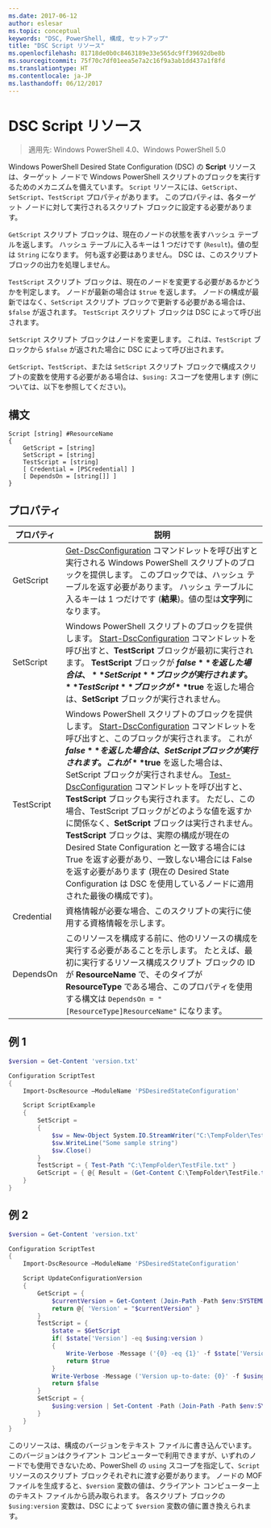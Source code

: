 ```yaml
---
ms.date: 2017-06-12
author: eslesar
ms.topic: conceptual
keywords: "DSC, PowerShell, 構成, セットアップ"
title: "DSC Script リソース"
ms.openlocfilehash: 81718de0b0c8463189e33e565dc9ff39692dbe8b
ms.sourcegitcommit: 75f70c7df01eea5e7a2c16f9a3ab1dd437a1f8fd
ms.translationtype: HT
ms.contentlocale: ja-JP
ms.lasthandoff: 06/12/2017
---
```

<a id="dsc-script-resource" class="xliff"></a>

# DSC Script リソース

 
> 適用先: Windows PowerShell 4.0、Windows PowerShell 5.0

Windows PowerShell Desired State Configuration (DSC) の **Script** リソースは、ターゲット ノードで Windows PowerShell スクリプトのブロックを実行するためのメカニズムを備えています。 `Script` リソースには、`GetScript`、`SetScript`、`TestScript` プロパティがあります。 このプロパティは、各ターゲット ノードに対して実行されるスクリプト ブロックに設定する必要があります。 

`GetScript` スクリプト ブロックは、現在のノードの状態を表すハッシュ テーブルを返します。 ハッシュ テーブルに入るキーは 1 つだけです (`Result`)。値の型は `String` になります。 何も返す必要はありません。 DSC は、このスクリプト ブロックの出力を処理しません。

`TestScript` スクリプト ブロックは、現在のノードを変更する必要があるかどうかを判定します。 ノードが最新の場合は `$true` を返します。 ノードの構成が最新ではなく、`SetScript` スクリプト ブロックで更新する必要がある場合は、`$false` が返されます。 `TestScript` スクリプト ブロックは DSC によって呼び出されます。

`SetScript` スクリプト ブロックはノードを変更します。 これは、`TestScript` ブロックから `$false` が返された場合に DSC によって呼び出されます。

`GetScript`、`TestScript`、または `SetScript` スクリプト ブロックで構成スクリプトの変数を使用する必要がある場合は、`$using:` スコープを使用します (例については、以下を参照してください)。


<a id="syntax" class="xliff"></a>

## 構文

```
Script [string] #ResourceName
{
    GetScript = [string]
    SetScript = [string]
    TestScript = [string]
    [ Credential = [PSCredential] ]
    [ DependsOn = [string[]] ]
}
```

<a id="properties" class="xliff"></a>

## プロパティ

|  プロパティ  |  説明   | 
|---|---| 
| GetScript| [Get-DscConfiguration](https://technet.microsoft.com/en-us/library/dn407379.aspx) コマンドレットを呼び出すと実行される Windows PowerShell スクリプトのブロックを提供します。 このブロックでは、ハッシュ テーブルを返す必要があります。 ハッシュ テーブルに入るキーは 1 つだけです (**結果**)。値の型は**文字列**になります。| 
| SetScript| Windows PowerShell スクリプトのブロックを提供します。 [Start-DscConfiguration](https://technet.microsoft.com/en-us/library/dn521623.aspx) コマンドレットを呼び出すと、**TestScript** ブロックが最初に実行されます。 **TestScript** ブロックが **$false** を返した場合は、**SetScript** ブロックが実行されます。 **TestScript** ブロックが **$true** を返した場合は、**SetScript** ブロックが実行されません。| 
| TestScript| Windows PowerShell スクリプトのブロックを提供します。 [Start-DscConfiguration](https://technet.microsoft.com/en-us/library/dn521623.aspx) コマンドレットを呼び出すと、このブロックが実行されます。 これが **$false** を返した場合は、SetScript ブロックが実行されます。 これが **$true** を返した場合は、SetScript ブロックが実行されません。 [Test-DscConfiguration](https://technet.microsoft.com/en-us/library/dn407382.aspx) コマンドレットを呼び出すと、**TestScript** ブロックも実行されます。 ただし、この場合、TestScript ブロックがどのような値を返すかに関係なく、**SetScript** ブロックは実行されません。 **TestScript** ブロックは、実際の構成が現在の Desired State Configuration と一致する場合には True を返す必要があり、一致しない場合には False を返す必要があります  (現在の Desired State Configuration は DSC を使用しているノードに適用された最後の構成です)。| 
| Credential| 資格情報が必要な場合、このスクリプトの実行に使用する資格情報を示します。| 
| DependsOn| このリソースを構成する前に、他のリソースの構成を実行する必要があることを示します。 たとえば、最初に実行するリソース構成スクリプト ブロックの ID が **ResourceName** で、そのタイプが **ResourceType** である場合、このプロパティを使用する構文は `DependsOn = "[ResourceType]ResourceName"` になります。

<a id="example-1" class="xliff"></a>

## 例 1
```powershell
$version = Get-Content 'version.txt'

Configuration ScriptTest
{
    Import-DscResource –ModuleName 'PSDesiredStateConfiguration'

    Script ScriptExample
    {
        SetScript = 
        { 
            $sw = New-Object System.IO.StreamWriter("C:\TempFolder\TestFile.txt")
            $sw.WriteLine("Some sample string")
            $sw.Close()
        }
        TestScript = { Test-Path "C:\TempFolder\TestFile.txt" }
        GetScript = { @{ Result = (Get-Content C:\TempFolder\TestFile.txt) } }          
    }
}
```

<a id="example-2" class="xliff"></a>

## 例 2
```powershell
$version = Get-Content 'version.txt'

Configuration ScriptTest
{
    Import-DscResource –ModuleName 'PSDesiredStateConfiguration'

    Script UpdateConfigurationVersion
    {
        GetScript = { 
            $currentVersion = Get-Content (Join-Path -Path $env:SYSTEMDRIVE -ChildPath 'version.txt')
            return @{ 'Version' = "$currentVersion" }
        }          
        TestScript = { 
            $state = $GetScript
            if( $state['Version'] -eq $using:version )
            {
                Write-Verbose -Message ('{0} -eq {1}' -f $state['Version'],$using:version)
                return $true
            }
            Write-Verbose -Message ('Version up-to-date: {0}' -f $using:version)
            return $false
        }
        SetScript = { 
            $using:version | Set-Content -Path (Join-Path -Path $env:SYSTEMDRIVE -ChildPath 'version.txt')
        }
    }
}
```

このリソースは、構成のバージョンをテキスト ファイルに書き込んでいます。 このバージョンはクライアント コンピューターで利用できますが、いずれのノードでも使用できないため、PowerShell の `using` スコープを指定して、`Script` リソースのスクリプト ブロックそれぞれに渡す必要があります。 ノードの MOF ファイルを生成すると、`$version` 変数の値は、クライアント コンピューター上のテキスト ファイルから読み取られます。 各スクリプト ブロックの `$using:version` 変数は、DSC によって `$version` 変数の値に置き換えられます。

